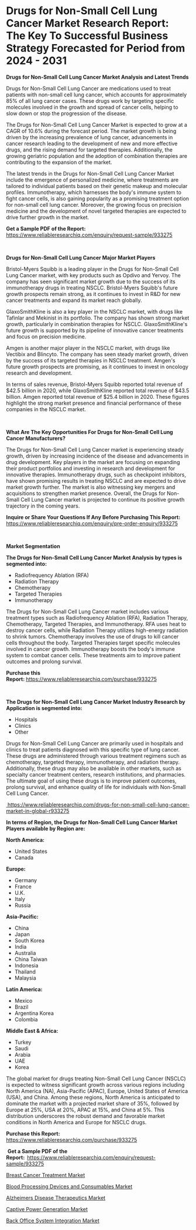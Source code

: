 <p><h1>Drugs for Non-Small Cell Lung Cancer Market Research Report: The Key To Successful Business Strategy Forecasted for Period from 2024 - 2031</h1></p><p><strong>Drugs for Non-Small Cell Lung Cancer Market Analysis and Latest Trends</strong></p>
<p><p>Drugs for Non-Small Cell Lung Cancer are medications used to treat patients with non-small cell lung cancer, which accounts for approximately 85% of all lung cancer cases. These drugs work by targeting specific molecules involved in the growth and spread of cancer cells, helping to slow down or stop the progression of the disease.</p><p>The Drugs for Non-Small Cell Lung Cancer Market is expected to grow at a CAGR of 10.6% during the forecast period. The market growth is being driven by the increasing prevalence of lung cancer, advancements in cancer research leading to the development of new and more effective drugs, and the rising demand for targeted therapies. Additionally, the growing geriatric population and the adoption of combination therapies are contributing to the expansion of the market.</p><p>The latest trends in the Drugs for Non-Small Cell Lung Cancer Market include the emergence of personalized medicine, where treatments are tailored to individual patients based on their genetic makeup and molecular profiles. Immunotherapy, which harnesses the body's immune system to fight cancer cells, is also gaining popularity as a promising treatment option for non-small cell lung cancer. Moreover, the growing focus on precision medicine and the development of novel targeted therapies are expected to drive further growth in the market.</p></p>
<p><strong>Get a Sample PDF of the Report:&nbsp;</strong> <a href="https://www.reliableresearchiq.com/enquiry/request-sample/933275">https://www.reliableresearchiq.com/enquiry/request-sample/933275</a></p>
<p>&nbsp;</p>
<p><strong>Drugs for Non-Small Cell Lung Cancer Major Market Players</strong></p>
<p><p>Bristol-Myers Squibb is a leading player in the Drugs for Non-Small Cell Lung Cancer market, with key products such as Opdivo and Yervoy. The company has seen significant market growth due to the success of its immunotherapy drugs in treating NSCLC. Bristol-Myers Squibb's future growth prospects remain strong, as it continues to invest in R&D for new cancer treatments and expand its market reach globally.</p><p>GlaxoSmithKline is also a key player in the NSCLC market, with drugs like Tafinlar and Mekinist in its portfolio. The company has shown strong market growth, particularly in combination therapies for NSCLC. GlaxoSmithKline's future growth is supported by its pipeline of innovative cancer treatments and focus on precision medicine.</p><p>Amgen is another major player in the NSCLC market, with drugs like Vectibix and Blincyto. The company has seen steady market growth, driven by the success of its targeted therapies in NSCLC treatment. Amgen's future growth prospects are promising, as it continues to invest in oncology research and development.</p><p>In terms of sales revenue, Bristol-Myers Squibb reported total revenue of $42.5 billion in 2020, while GlaxoSmithKline reported total revenue of $43.5 billion. Amgen reported total revenue of $25.4 billion in 2020. These figures highlight the strong market presence and financial performance of these companies in the NSCLC market.</p></p>
<p>&nbsp;</p>
<p><strong>What Are The Key Opportunities For Drugs for Non-Small Cell Lung Cancer Manufacturers?</strong></p>
<p><p>The Drugs for Non-Small Cell Lung Cancer market is experiencing steady growth, driven by increasing incidence of the disease and advancements in drug development. Key players in the market are focusing on expanding their product portfolios and investing in research and development for innovative therapies. Immunotherapy drugs, such as checkpoint inhibitors, have shown promising results in treating NSCLC and are expected to drive market growth further. The market is also witnessing key mergers and acquisitions to strengthen market presence. Overall, the Drugs for Non-Small Cell Lung Cancer market is projected to continue its positive growth trajectory in the coming years.</p></p>
<p><strong>Inquire or Share Your Questions If Any Before Purchasing This Report:</strong> <a href="https://www.reliableresearchiq.com/enquiry/pre-order-enquiry/933275">https://www.reliableresearchiq.com/enquiry/pre-order-enquiry/933275</a></p>
<p>&nbsp;</p>
<p><strong>Market Segmentation</strong></p>
<p><strong>The Drugs for Non-Small Cell Lung Cancer Market Analysis by types is segmented into:</strong></p>
<p><ul><li>Radiofrequency Ablation (RFA)</li><li>Radiation Therapy</li><li>Chemotherapy</li><li>Targeted Therapies</li><li>Immunotherapy</li></ul></p>
<p><p>The Drugs for Non-Small Cell Lung Cancer market includes various treatment types such as Radiofrequency Ablation (RFA), Radiation Therapy, Chemotherapy, Targeted Therapies, and Immunotherapy. RFA uses heat to destroy cancer cells, while Radiation Therapy utilizes high-energy radiation to shrink tumors. Chemotherapy involves the use of drugs to kill cancer cells throughout the body. Targeted Therapies target specific molecules involved in cancer growth. Immunotherapy boosts the body's immune system to combat cancer cells. These treatments aim to improve patient outcomes and prolong survival.</p></p>
<p><strong>Purchase this Report:&nbsp;</strong><a href="https://www.reliableresearchiq.com/purchase/933275">https://www.reliableresearchiq.com/purchase/933275</a></p>
<p>&nbsp;</p>
<p><strong>The Drugs for Non-Small Cell Lung Cancer Market Industry Research by Application is segmented into:</strong></p>
<p><ul><li>Hospitals</li><li>Clinics</li><li>Other</li></ul></p>
<p><p>Drugs for Non-Small Cell Lung Cancer are primarily used in hospitals and clinics to treat patients diagnosed with this specific type of lung cancer. These drugs are administered through various treatment regimens such as chemotherapy, targeted therapy, immunotherapy, and radiation therapy. Additionally, these drugs may also be available in other markets, such as specialty cancer treatment centers, research institutions, and pharmacies. The ultimate goal of using these drugs is to improve patient outcomes, prolong survival, and enhance quality of life for individuals with Non-Small Cell Lung Cancer.</p></p>
<p><a href="https://www.reliableresearchiq.com/drugs-for-non-small-cell-lung-cancer-market-in-global-r933275">&nbsp;https://www.reliableresearchiq.com/drugs-for-non-small-cell-lung-cancer-market-in-global-r933275</a></p>
<p><strong>In terms of Region, the Drugs for Non-Small Cell Lung Cancer Market Players available by Region are:</strong></p>
<p>
    <p> <strong> North America: </strong>
        <ul>
            <li>United States</li>
            <li>Canada</li>
        </ul>
        </p> 
    <p> <strong> Europe: </strong>
        <ul>
            <li>Germany</li>
            <li>France</li>
            <li>U.K.</li>
            <li>Italy</li>
            <li>Russia</li>
        </ul>
        </p> 
    <p> <strong> Asia-Pacific: </strong>
        <ul>
            <li>China</li>
            <li>Japan</li>
            <li>South Korea</li>
            <li>India</li>
            <li>Australia</li>
            <li>China Taiwan</li>
            <li>Indonesia</li>
            <li>Thailand</li>
            <li>Malaysia</li>
        </ul>
        </p> 
    <p> <strong> Latin America: </strong>
        <ul>
            <li>Mexico</li>
            <li>Brazil</li>
            <li>Argentina Korea</li>
            <li>Colombia</li>
        </ul>
        </p> 
    <p> <strong> Middle East & Africa: </strong>
        <ul>
            <li>Turkey</li>
            <li>Saudi</li>
            <li>Arabia</li>
            <li>UAE</li>
            <li>Korea</li>
        </ul>
    </p>
    </p>
<p><p>The global market for drugs treating Non-Small Cell Lung Cancer (NSCLC) is expected to witness significant growth across various regions including North America (NA), Asia-Pacific (APAC), Europe, United States of America (USA), and China. Among these regions, North America is anticipated to dominate the market with a projected market share of 35%, followed by Europe at 25%, USA at 20%, APAC at 15%, and China at 5%. This distribution underscores the robust demand and favorable market conditions in North America and Europe for NSCLC drugs.</p></p>
<p><strong>Purchase this Report: </strong><a href="https://www.reliableresearchiq.com/purchase/933275">https://www.reliableresearchiq.com/purchase/933275</a></p>
<p>&nbsp;<strong>Get a Sample PDF of the Report:&nbsp;&nbsp;</strong><a href="https://www.reliableresearchiq.com/enquiry/request-sample/933275">https://www.reliableresearchiq.com/enquiry/request-sample/933275</a></p>
<p><strong></strong></p>
<p><p><a href="https://medium.com/@cearranry14/global-breast-cancer-treatment-market-is-projected-to-grow-at-a-cagr-of-14-6-8932a91fecc4">Breast Cancer Treatment Market</a></p><p><a href="https://medium.com/@obiemante_40648/global-blood-processing-devices-and-consumables-market-focus-on-product-type-ac2568a6db9e">Blood Processing Devices and Consumables Market</a></p><p><a href="https://medium.com/@ivethfonsecal57/alzheimers-disease-therapeutics-market-size-is-growing-at-cagr-of-11-9-e079f3b32262">Alzheimers Disease Therapeutics Market</a></p><p><a href="https://medium.com/@soloncarter54/an-in-depth-analysis-of-the-global-captive-power-generation-market-scope-and-its-rapid-growing-10-5-aed42e47c07a">Captive Power Generation Market</a></p><p><a href="https://medium.com/@berugaru/back-office-system-integration-market-essentials-key-market-players-demand-drivers-and-roi-ade1bdafd530">Back Office System Integration Market</a></p></p>